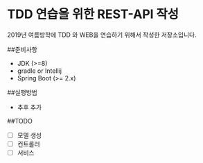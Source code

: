 # TDD 연습을 위한 REST-API 작성

2019년 여름방학에 TDD 와 WEB을 연습하기 위해서 작성한 저장소입니다.

##준비사항

* JDK  (>=8)
* gradle or Intellij
* Spring Boot (>= 2.x)

##실행방법

* 추후 추가 

##TODO

-[ ] 모델 생성
-[ ] 컨트롤러
-[ ] 서비스